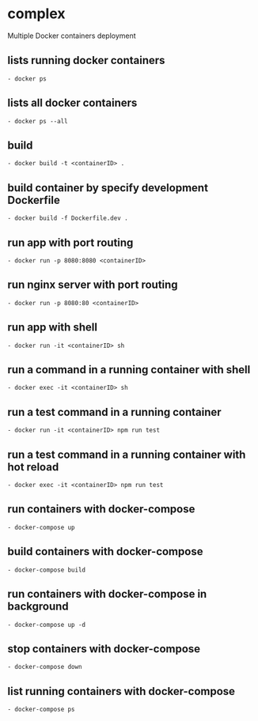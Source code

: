 # complex
Multiple Docker containers deployment
## lists running docker containers
    - docker ps
## lists all docker containers
    - docker ps --all
## build
    - docker build -t <containerID> .
## build container by specify development Dockerfile
    - docker build -f Dockerfile.dev .
## run app with port routing
    - docker run -p 8080:8080 <containerID>
## run nginx server with port routing
    - docker run -p 8080:80 <containerID>
## run app with shell
    - docker run -it <containerID> sh
## run a command in a running container with shell
    - docker exec -it <containerID> sh
## run a test command in a running container
    - docker run -it <containerID> npm run test
## run a test command in a running container with hot reload
    - docker exec -it <containerID> npm run test
## run containers with docker-compose
    - docker-compose up
## build containers with docker-compose
    - docker-compose build
## run containers with docker-compose in background
    - docker-compose up -d
## stop containers with docker-compose
    - docker-compose down
## list running containers with docker-compose
    - docker-compose ps

